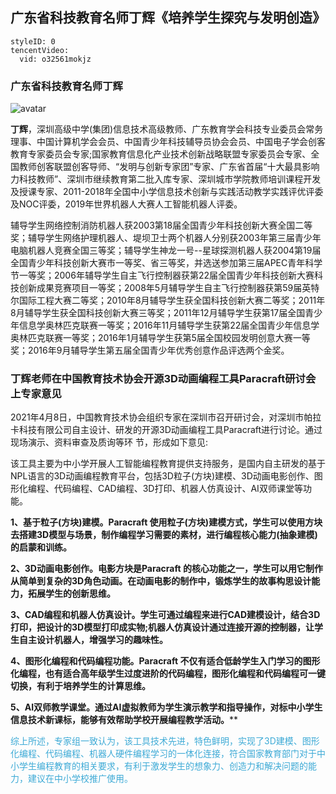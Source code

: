 ## 广东省科技教育名师丁辉《培养学生探究与发明创造》

```@TencentVideo
styleID: 0
tencentVideo:
  vid: o32561mokjz

```
### 广东省科技教育名师丁辉

![avatar](https://api.keepwork.com/ts-storage/siteFiles/20776/raw#7bc5a777bea74233a84fac696bfbac0c.png)


**丁辉**，深圳高级中学(集团)信息技术高级教师、广东教育学会科技专业委员会常务理事、中国计算机学会会员、中国青少年科技辅导员协会会员、中国电子学会创客教育专家委员会专家;国家教育信息化产业技术创新战略联盟专家委员会专家、全国教师创客联盟创客导师、“发明与创新专家团”专家、广东省首届“十大最具影响力科技教师”、深圳市继续教育第二批入库专家、深圳城市学院教师培训课程开发及授课专家、2011-2018年全国中小学信息技术创新与实践活动教学实践评优评委及NOC评委，2019年世界机器人大赛人工智能机器人评委。

辅导学生网络控制消防机器人获2003第18届全国青少年科技创新大赛全国二等奖；辅导学生网络护理机器人、堤坝卫士两个机器人分别获2003年第三届青少年电脑机器人竞赛全国三等奖；辅导学生神龙一号--星球探测机器人获2004第19届全国青少年科技创新大赛市一等奖、省三等奖，并选送参加第三届APEC青年科学节一等奖；2006年辅导学生自主飞行控制器获第22届全国青少年科技创新大赛科技创新成果竞赛项目一等奖；2008年5月辅导学生自主飞行控制器获第59届英特尔国际工程大赛二等奖；2010年8月辅导学生获全国科技创新大赛二等奖；2011年8月辅导学生获全国科技创新大赛三等奖；2011年12月辅导学生获第17届全国青少年信息学奥林匹克联赛一等奖；2016年11月辅导学生获第22届全国青少年信息学奥林匹克联赛一等奖；2016年1月辅导学生获第5届全国校园发明创意大赛一等奖；2016年9月辅导学生第五届全国青少年优秀创意作品评选两个金奖。





### 丁辉老师在中国教育技术协会开源3D动画编程工具Paracraft研讨会上专家意见


2021年4月8日，中国教育技术协会组织专家在深圳市召开研讨会，对深圳市帕拉卡科技有限公司自主设计、研发的开源3D动画编程工具Paracraft进行讨论。通过现场演示、资料审查及质询等环
节，形成如下意见:

该工具主要为中小学开展人工智能编程教育提供支持服务，是国内自主研发的基于NPL语言的3D动画编程教育平台，包括3D粒子(方块)建模、3D动画电影创作、图形化编程、代码编程、CAD编程、3D打印、机器人仿真设计、AI双师课堂等功能。

**1、基于粒子(方块)建模。Paracraft 使用粒子(方块)建模方式，学生可以使用方块去搭建3D模型与场景，制作编程学习需要的素材，进行编程核心能力(抽象建模)的启蒙和训练。**

**2、3D动画电影创作。电影方块是Paracraft 的核心功能之一，学生可以用它制作从简单到复杂的3D角色动画。在动画电影的制作中，锻炼学生的故事构思设计能力，拓展学生的创新思维。**

**3、CAD编程和机器人仿真设计。学生可通过编程来进行CAD建模设计，结合3D打印，把设计的3D模型打印成实物;机器人仿真设计通过连接开源的控制器，让学生自主设计机器人，增强学习的趣味性。**

**4、图形化编程和代码编程功能。Paracraft 不仅有适合低龄学生入门学习的图形化编程，也有适合高年级学生过度进阶的代码编程，图形化编程和代码编程可一键切换，有利于培养学生的计算思维。**

**5、AI双师教学课堂。通过AI虚拟教师为学生演示教学和指导操作，对标中小学生信息技术新课标，能够有效帮助学校开展编程教学活动。****

<font color=#3DAAD6>综上所述，专家组一致认为，该工具技术先进，特色鲜明，实现了3D建模、图形化编程、代码编程、机器人硬件编程学习的一体化连接，符合国家教育部门对于中小学生编程教育的相关要求，有利于激发学生的想象力、创造力和解决问题的能力，建议在中小学校推广使用。</font>



